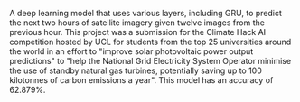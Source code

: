 A deep learning model that uses various layers, including GRU, to predict the next two hours of satellite imagery given twelve images from the previous hour. This project was a submission for the Climate Hack AI competition hosted by UCL for students from the top 25 universities around the world in an effort to "improve solar photovoltaic power output predictions" to "help the National Grid Electricity System Operator minimise the use of standby natural gas turbines, potentially saving up to 100 kilotonnes of carbon emissions a year". This model has an accuracy of 
62.879%.

